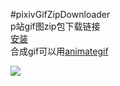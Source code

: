 #pixivGifZipDownloader  
p站gif图zip包下载链接  
[安装](https://github.com/iMyon/gm_scripts/raw/master/pixivGifZipDownloader/pixivGifZipDownloader.user.js)  
合成gif可以用[animategif](http://xylemstudios.com/products/animategif.php)  
  

![](http://imgsrc.baidu.com/forum/pic/item/0b606bd9f2d3572c80b6220a8813632760d0c3c5.png)